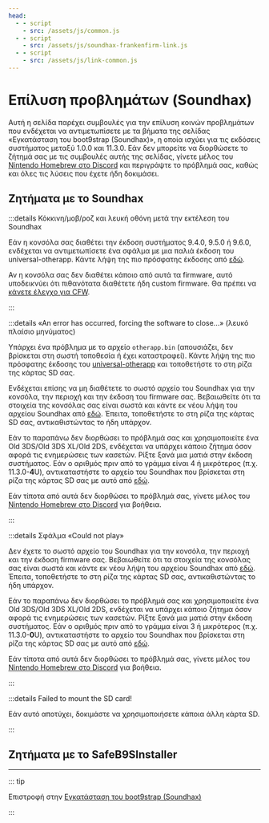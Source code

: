 ```yaml
---
head:
  - - script
    - src: /assets/js/common.js
  - - script
    - src: /assets/js/soundhax-frankenfirm-link.js
  - - script
    - src: /assets/js/link-common.js
---
```


# Επίλυση προβλημάτων (Soundhax)

Αυτή η σελίδα παρέχει συμβουλές για την επίλυση κοινών προβλημάτων που ενδέχεται να αντιμετωπίσετε με τα βήματα της σελίδας «Εγκατάσταση του boot9strap (Soundhax)», η οποία ισχύει για τις εκδόσεις συστήματος μεταξύ 1.0.0 και 11.3.0. Εάν δεν μπορείτε να διορθώσετε το ζήτημά σας με τις συμβουλές αυτής της σελίδας, γίνετε μέλος του [Nintendo Homebrew στο Discord](https://discord.gg/MWxPgEp) και περιγράψτε το πρόβλημά σας, καθώς και όλες τις λύσεις που έχετε ήδη δοκιμάσει.

## Ζητήματα με το Soundhax

:::details Κόκκινη/μοβ/ροζ και λευκή οθόνη μετά την εκτέλεση του Soundhax

Εάν η κονσόλα σας διαθέτει την έκδοση συστήματος 9.4.0, 9.5.0 ή 9.6.0, ενδέχεται να αντιμετωπίσετε ένα σφάλμα με μια παλιά έκδοση του universal-otherapp. Κάντε λήψη της πιο πρόσφατης έκδοσης από [εδώ](https://github.com/TuxSH/universal-otherapp/releases/latest).

Αν η κονσόλα σας δεν διαθέτει κάποιο από αυτά τα firmware, αυτό υποδεικνύει ότι πιθανότατα διαθέτετε ήδη custom firmware. Θα πρέπει να [κάνετε έλεγχο για CFW](checking-for-cfw).

:::

:::details «An error has occurred, forcing the software to close...» (λευκό πλαίσιο μηνύματος)

Υπάρχει ένα πρόβλημα με το αρχείο `otherapp.bin` (απουσιάζει, δεν βρίσκεται στη σωστή τοποθεσία ή έχει καταστραφεί). Κάντε λήψη της πιο πρόσφατης έκδοσης του [universal-otherapp](https://github.com/TuxSH/universal-otherapp/releases/latest) και τοποθετήστε το στη ρίζα της κάρτας SD σας.

Ενδέχεται επίσης να μη διαθέτετε το σωστό αρχείο του Soundhax για την κονσόλα, την περιοχή και την έκδοση του firmware σας. Βεβαιωθείτε ότι τα στοιχεία της κονσόλας σας είναι σωστά και κάντε εκ νέου λήψη του αρχείου Soundhax από [εδώ](http://soundhax.com). Έπειτα, τοποθετήστε το στη ρίζα της κάρτας SD σας, αντικαθιστώντας το ήδη υπάρχον.

Εάν το παραπάνω δεν διορθώσει το πρόβλημά σας και χρησιμοποιείτε ένα Old 3DS/Old 3DS XL/Old 2DS, ενδέχεται να υπάρχει κάποιο ζήτημα όσον αφορά τις ενημερώσεις των κασετών. Ρίξτε ξανά μια ματιά στην έκδοση συστήματος. Εάν ο αριθμός πριν από το γράμμα είναι 4 ή μικρότερος (π.χ. 11.3.0-**4**U), αντικαταστήστε το αρχείο του Soundhax που βρίσκεται στη ρίζα της κάρτας SD σας με αυτό από [εδώ](http://soundhax.686178.xyz/frankenfirm.html?crash).

Εάν τίποτα από αυτά δεν διορθώσει το πρόβλημά σας, γίνετε μέλος του [Nintendo Homebrew στο Discord](https://discord.gg/MWxPgEp) για βοήθεια.

:::

:::details Σφάλμα «Could not play»

Δεν έχετε το σωστό αρχείο του Soundhax για την κονσόλα, την περιοχή και την έκδοση firmware σας. Βεβαιωθείτε ότι τα στοιχεία της κονσόλας σας είναι σωστά και κάντε εκ νέου λήψη του αρχείου Soundhax από [εδώ](http://soundhax.com). Έπειτα, τοποθετήστε το στη ρίζα της κάρτας SD σας, αντικαθιστώντας το ήδη υπάρχον.

Εάν το παραπάνω δεν διορθώσει το πρόβλημά σας και χρησιμοποιείτε ένα Old 3DS/Old 3DS XL/Old 2DS, ενδέχεται να υπάρχει κάποιο ζήτημα όσον αφορά τις ενημερώσεις των κασετών. Ρίξτε ξανά μια ματιά στην έκδοση συστήματος. Εάν ο αριθμός πριν από το γράμμα είναι 3 ή μικρότερος (π.χ. 11.3.0-**0**U), αντικαταστήστε το αρχείο του Soundhax που βρίσκεται στη ρίζα της κάρτας SD σας με αυτό από [εδώ](http://soundhax.686178.xyz/frankenfirm.html?unplayable).

Εάν τίποτα από αυτά δεν διορθώσει το πρόβλημά σας, γίνετε μέλος του [Nintendo Homebrew στο Discord](https://discord.gg/MWxPgEp) για βοήθεια.

:::

:::details Failed to mount the SD card!

Εάν αυτό αποτύχει, δοκιμάστε να χρησιμοποιήσετε κάποια άλλη κάρτα SD.

:::

## Ζητήματα με το SafeB9SInstaller

<!--@include: ./_include/troubleshooting-sb9si-bin.md -->

<!--@include: ./_include/troubleshooting-sb9si-common.md -->

<!--@include: ./_include/troubleshooting-get-help-common.md -->

---

::: tip

Επιστροφή στην [Εγκατάσταση του boot9strap (Soundhax)](installing-boot9strap-\(soundhax\))

:::

<!--@include: ./_include/troubleshooting-return.md -->
